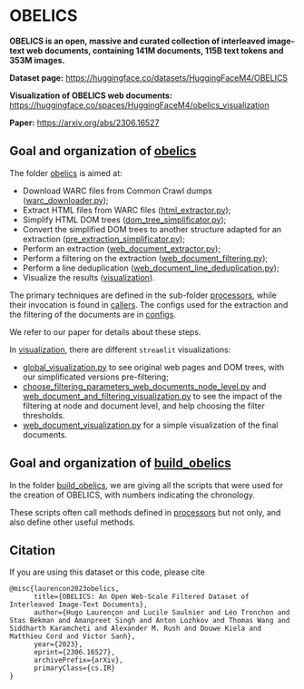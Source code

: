 # OBELICS

**OBELICS is an open, massive and curated collection of interleaved image-text web documents, containing 141M documents, 115B text tokens and 353M images.**

**Dataset page:** https://huggingface.co/datasets/HuggingFaceM4/OBELICS

**Visualization of OBELICS web documents:** https://huggingface.co/spaces/HuggingFaceM4/obelics_visualization

**Paper:** https://arxiv.org/abs/2306.16527


## Goal and organization of [obelics](https://github.com/huggingface/OBELICS/tree/main/obelics)

The folder [obelics](https://github.com/huggingface/OBELICS/tree/main/obelics) is aimed at:
- Download WARC files from Common Crawl dumps ([warc_downloader.py](https://github.com/huggingface/OBELICS/blob/main/obelics/processors/warc_downloader.py));
- Extract HTML files from WARC files ([html_extractor.py](https://github.com/huggingface/OBELICS/blob/main/obelics/processors/html_extractor.py));
- Simplify HTML DOM trees ([dom_tree_simplificator.py](https://github.com/huggingface/OBELICS/blob/main/obelics/processors/dom_tree_simplificator.py));
- Convert the simplified DOM trees to another structure adapted for an extraction ([pre_extraction_simplificator.py](https://github.com/huggingface/OBELICS/blob/main/obelics/processors/pre_extraction_simplificator.py));
- Perform an extraction ([web_document_extractor.py](https://github.com/huggingface/OBELICS/blob/main/obelics/processors/web_document_extractor.py));
- Perform a filtering on the extraction ([web_document_filtering.py](https://github.com/huggingface/OBELICS/blob/main/obelics/processors/web_document_filtering.py));
- Perform a line deduplication ([web_document_line_deduplication.py](https://github.com/huggingface/OBELICS/blob/main/obelics/processors/web_document_line_deduplication.py));
- Visualize the results ([visualization](https://github.com/huggingface/OBELICS/tree/main/obelics/visualization)).

The primary techniques are defined in the sub-folder [processors](https://github.com/huggingface/OBELICS/tree/main/obelics/processors), while their invocation is found in [callers](https://github.com/huggingface/OBELICS/tree/main/obelics/callers). The configs used for the extraction and the filtering of the documents are in [configs](https://github.com/huggingface/OBELICS/tree/main/obelics/configs).

We refer to our paper for details about these steps.

In [visualization](https://github.com/huggingface/OBELICS/tree/main/obelics/visualization), there are different `streamlit` visualizations:
- [global_visualization.py](https://github.com/huggingface/OBELICS/blob/main/obelics/visualization/global_visualization.py) to see original web pages and DOM trees, with our simplificated versions pre-filtering;
- [choose_filtering_parameters_web_documents_node_level.py](https://github.com/huggingface/OBELICS/blob/main/obelics/visualization/choose_filtering_parameters_web_documents_node_level.py) and [web_document_and_filtering_visualization.py](https://github.com/huggingface/OBELICS/blob/main/obelics/visualization/web_document_and_filtering_visualization.py) to see the impact of the filtering at node and document level, and help choosing the filter thresholds.
- [web_document_visualization.py](https://github.com/huggingface/OBELICS/blob/main/obelics/visualization/web_document_visualization.py) for a simple visualization of the final documents.


## Goal and organization of [build_obelics](https://github.com/huggingface/OBELICS/tree/main/build_obelics)

In the folder [build_obelics](https://github.com/huggingface/OBELICS/tree/main/build_obelics), we are giving all the scripts that were used for the creation of OBELICS, with numbers indicating the chronology.

These scripts often call methods defined in [processors](https://github.com/huggingface/OBELICS/tree/main/obelics/processors) but not only, and also define other useful methods.


## Citation

If you are using this dataset or this code, please cite
```
@misc{laurencon2023obelics,
      title={OBELICS: An Open Web-Scale Filtered Dataset of Interleaved Image-Text Documents},
      author={Hugo Laurençon and Lucile Saulnier and Léo Tronchon and Stas Bekman and Amanpreet Singh and Anton Lozhkov and Thomas Wang and Siddharth Karamcheti and Alexander M. Rush and Douwe Kiela and Matthieu Cord and Victor Sanh},
      year={2023},
      eprint={2306.16527},
      archivePrefix={arXiv},
      primaryClass={cs.IR}
}
```
